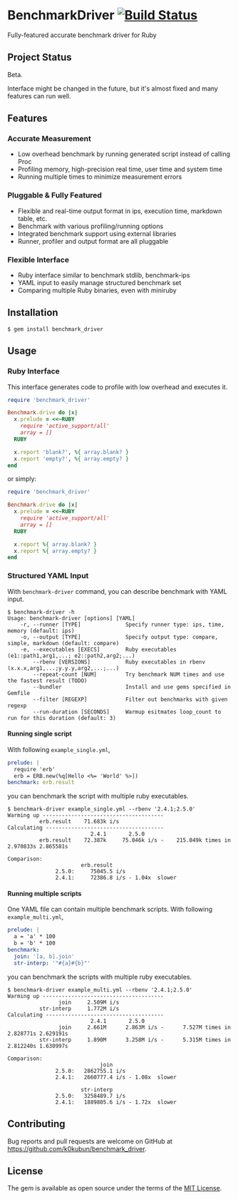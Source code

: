 # BenchmarkDriver [![Build Status](https://travis-ci.org/k0kubun/benchmark_driver.svg?branch=master)](https://travis-ci.org/k0kubun/benchmark_driver)

Fully-featured accurate benchmark driver for Ruby

## Project Status

Beta.

Interface might be changed in the future, but it's almost fixed and many features can run well.

## Features
### Accurate Measurement

- Low overhead benchmark by running generated script instead of calling Proc
- Profiling memory, high-precision real time, user time and system time
- Running multiple times to minimize measurement errors

### Pluggable & Fully Featured

- Flexible and real-time output format in ips, execution time, markdown table, etc.
- Benchmark with various profiling/running options
- Integrated benchmark support using external libraries
- Runner, profiler and output format are all pluggable

### Flexible Interface

- Ruby interface similar to benchmark stdlib, benchmark-ips
- YAML input to easily manage structured benchmark set
- Comparing multiple Ruby binaries, even with miniruby

## Installation

```
$ gem install benchmark_driver
```

## Usage

### Ruby Interface

This interface generates code to profile with low overhead and executes it.

```rb
require 'benchmark_driver'

Benchmark.drive do |x|
  x.prelude = <<~RUBY
    require 'active_support/all'
    array = []
  RUBY

  x.report 'blank?', %{ array.blank? }
  x.report 'empty?', %{ array.empty? }
end
```

or simply:

```rb
require 'benchmark_driver'

Benchmark.drive do |x|
  x.prelude = <<~RUBY
    require 'active_support/all'
    array = []
  RUBY

  x.report %{ array.blank? }
  x.report %{ array.empty? }
end
```

### Structured YAML Input

With `benchmark-driver` command, you can describe benchmark with YAML input.

```
$ benchmark-driver -h
Usage: benchmark-driver [options] [YAML]
    -r, --runner [TYPE]              Specify runner type: ips, time, memory (default: ips)
    -o, --output [TYPE]              Specify output type: compare, simple, markdown (default: compare)
    -e, --executables [EXECS]        Ruby executables (e1::path1,arg1,...; e2::path2,arg2;...)
        --rbenv [VERSIONS]           Ruby executables in rbenv (x.x.x,arg1,...;y.y.y,arg2,...;...)
        --repeat-count [NUM]         Try benchmark NUM times and use the fastest result (TODO)
        --bundler                    Install and use gems specified in Gemfile
        --filter [REGEXP]            Filter out benchmarks with given regexp
        --run-duration [SECONDS]     Warmup esitmates loop_count to run for this duration (default: 3)
```

#### Running single script

With following `example_single.yml`,

```yml
prelude: |
  require 'erb'
  erb = ERB.new(%q[Hello <%= 'World' %>])
benchmark: erb.result
```

you can benchmark the script with multiple ruby executables.

```
$ benchmark-driver example_single.yml --rbenv '2.4.1;2.5.0'
Warming up --------------------------------------
          erb.result    71.683k i/s
Calculating -------------------------------------
                          2.4.1       2.5.0
          erb.result    72.387k     75.046k i/s -    215.049k times in 2.970833s 2.865581s

Comparison:
                       erb.result
               2.5.0:     75045.5 i/s
               2.4.1:     72386.8 i/s - 1.04x  slower
```

#### Running multiple scripts

One YAML file can contain multiple benchmark scripts.
With following `example_multi.yml`,

```yml
prelude: |
  a = 'a' * 100
  b = 'b' * 100
benchmark:
  join: '[a, b].join'
  str-interp: '"#{a}#{b}"'
```

you can benchmark the scripts with multiple ruby executables.

```
$ benchmark-driver example_multi.yml --rbenv '2.4.1;2.5.0'
Warming up --------------------------------------
                join     2.509M i/s
          str-interp     1.772M i/s
Calculating -------------------------------------
                          2.4.1       2.5.0
                join     2.661M      2.863M i/s -      7.527M times in 2.828771s 2.629191s
          str-interp     1.890M      3.258M i/s -      5.315M times in 2.812240s 1.630997s

Comparison:
                             join
               2.5.0:   2862755.1 i/s
               2.4.1:   2660777.4 i/s - 1.08x  slower

                       str-interp
               2.5.0:   3258489.7 i/s
               2.4.1:   1889805.6 i/s - 1.72x  slower
```

## Contributing

Bug reports and pull requests are welcome on GitHub at https://github.com/k0kubun/benchmark_driver.

## License

The gem is available as open source under the terms of the [MIT License](https://opensource.org/licenses/MIT).

